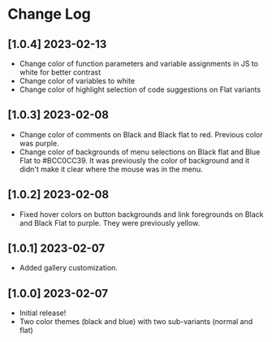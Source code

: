 # Change Log

<!-- All notable changes to the "twin-theme" extension will be documented in this file. -->

<!-- Check [Keep a Changelog](http://keepachangelog.com/) for recommendations on how to structure this file. -->

## [1.0.4] 2023-02-13

- Change color of function parameters and variable assignments in JS to white for better contrast
- Change color of variables to white
- Change color of highlight selection of code suggestions on Flat variants

## [1.0.3] 2023-02-08

- Change color of comments on Black and Black flat to red. Previous color was purple.
- Change color of backgrounds of menu selections on Black flat and Blue Flat to #BCC0CC39. It was previously the color of background and it didn't make it clear where the mouse was in the menu.

## [1.0.2] 2023-02-08

- Fixed hover colors on button backgrounds and link foregrounds on Black and Black Flat to purple. They were previously yellow.

## [1.0.1] 2023-02-07

- Added gallery customization.

## [1.0.0] 2023-02-07

- Initial release!
- Two color themes (black and blue) with two sub-variants (normal and flat)
